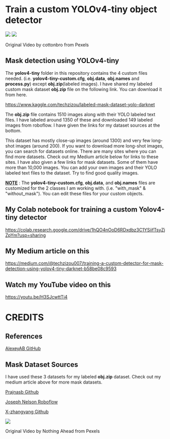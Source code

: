 

# Train a custom YOLOv4-tiny object detector 


![](yolov4-tiny-custom.gif)
![](result.gif)


Original Video by cottonbro from Pexels


## Mask detection using YOLOv4-tiny

The **yolov4-tiny** folder in this repository contains the 4 custom files needed. (i.e. **yolov4-tiny-custom.cfg**, **obj.data**, **obj.names** and **process.py**) except **obj.zip**(labeled images). I have shared my labeled custom mask dataset **obj.zip** file on the following link. You can download it from here.

https://www.kaggle.com/techzizou/labeled-mask-dataset-yolo-darknet


The **obj.zip** file contains 1510 images along with their YOLO labeled text files. I have labeled around 1350 of these and downloaded 149 labeled images from roboflow. I have given the links for my dataset sources at the bottom. 

This dataset has mostly close-up images (around 1300) and very few long-shot images (around 200). If you want to download more long-shot images, you can search for datasets online. There are many sites where you can find more datasets. Check out my Medium article below for links to these sites. I have also given a few links for mask datasets. Some of them have more than 10,000 images. You can add your own images and their YOLO labeled text files to the dataset. Try to find good quality images.

**<ins>NOTE</ins>** : The **yolov4-tiny-custom.cfg**, **obj.data**, and **obj.names** files are customized for the 2 classes I am working with. (i.e. "with_mask" & "without_mask"). You can edit these files for your custom objects.

## My Colab notebook for training a custom Yolov4-tiny detector

https://colab.research.google.com/drive/1hQO4nOoD6RDxdbz3C1YSiifTsyZjZpYm?usp=sharing

## My Medium article on this

https://medium.com/@techzizou007/training-a-custom-detector-for-mask-detection-using-yolov4-tiny-darknet-b58be08c9593

## Watch my YouTube video on this 

https://youtu.be/H3SJcwttTi4



# CREDITS 

## References

[AlexeyAB GitHub](https://github.com/AlexeyAB/darknet/)


## Mask Dataset Sources

I have used these 3 datasets for my labeled **obj.zip** dataset. Check out my medium article above for more mask datasets.

[Prajnasb Github](https://github.com/prajnasb/observations)

[Joseph Nelson Roboflow](https://public.roboflow.com/object-detection/mask-wearing)

[X-zhangyang Github](https://github.com/X-zhangyang/Real-World-Masked-Face-Dataset)


![](test2-tiny.gif)


Original Video by Nothing Ahead from Pexels
